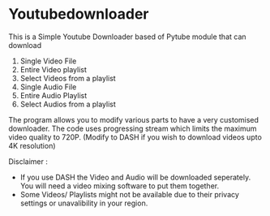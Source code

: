 # Youtubedownloader
This is a Simple Youtube Downloader based of Pytube module that can download     
1. Single Video File     
2. Entire Video playlist     
3. Select Videos from a playlist     
4. Single Audio File     
5. Entire Audio Playlist     
6. Select Audios from a playlist

The program allows you to modify various parts to have a very customised downloader.
The code uses progressing stream which limits the maximum video quality to 720P. 
(Modify to DASH if you wish to download videos upto 4K resolution)

Disclaimer :

- If you use DASH the Video and Audio will be downloaded seperately. You will
  need a video mixing software to put them together.
- Some Videos/ Playlists might not be available due to their privacy settings or 
  unavalibility in your region.
